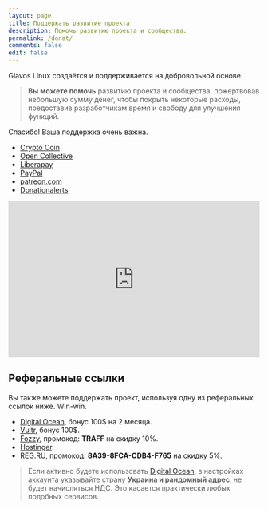 ```yaml
---
layout: page
title: Поддержать развитие проекта
description: Помочь развитию проекта и сообщества.
permalink: /donat/
comments: false
edit: false
---
```


Glavos Linux создаётся и поддерживается на добровольной основе.

> **Вы можете помочь** развитию проекта и сообщества, пожертвовав небольшую сумму денег, чтобы покрыть некоторые расходы, предоставив разработчикам время и свободу для улучшения функций.

Спасибо! Ваша поддержка очень важна.

- [Crypto Coin](https://commerce.coinbase.com/checkout/ef975b9b-2340-442a-9e27-d9fd8f6e6978)
- [Open Collective](https://opencollective.com/glavos/donate)
- [Liberapay](https://liberapay.com/glavos)
- [PayPal](https://www.paypal.com/donate/?hosted_button_id=SDL935XTMD72N)
- [patreon.com](https://www.patreon.com/glavos)
- [Donationalerts](http://www.donationalerts.ru/c/fiduchi)

<iframe src="https://money.yandex.ru/quickpay/shop-widget?writer=seller&targets=%D0%9D%D0%B0%20%D1%80%D0%B0%D0%B7%D0%B2%D0%B8%D1%82%D0%B8%D0%B5%20Glavos%20Linux&targets-hint=&default-sum=100&button-text=11&payment-type-choice=on&mobile-payment-type-choice=on&comment=on&hint=%D0%92%D0%B0%D1%88%D0%B5%20%D0%98%D0%BC%D1%8F%2C%20%D0%BD%D0%B8%D0%BA%D0%BD%D0%B5%D0%B9%D0%BC%2C%20%D0%BF%D0%BE%D0%B6%D0%B5%D0%BB%D0%B0%D0%BD%D0%B8%D0%B5%2C%20%D0%BA%D0%BE%D0%BC%D0%BC%D0%B5%D0%BD%D1%82%D0%B0%D1%80%D0%B8%D0%B9(%D0%BD%D0%B5%D0%BE%D0%B1%D1%8F%D0%B7%D0%B0%D1%82%D0%B5%D0%BB%D1%8C%D0%BD%D0%BE%D0%B5%20%D0%BF%D0%BE%D0%BB%D0%B5).&successURL=https%3A%2F%2Fglavos.github.io%2Fwiki&quickpay=shop&account=410011749909586" width="100%" height="313" frameborder="0" allowtransparency="true" scrolling="no"></iframe>

## Реферальные ссылки

Вы также можете поддержать проект, используя одну из реферальных ссылок ниже. Win-win.

- [Digital Ocean](https://m.do.co/c/49c4dbf3d0ca), бонус 100$ на 2 месяца.
- [Vultr](https://www.vultr.com/?ref=8527669-6G), бонус 100$.
- [Fozzy](https://fozzy.com/aff.php?aff=17247), промокод: **TRAFF** на скидку 10%.
- [Hostinger](https://www.hostg.xyz/aff_c?offer_id=6&aff_id=60923&url_id=65).
- [REG.RU](https://www.reg.ru/), промокод: **8A39-8FCA-CDB4-F765** на скидку 5%.

> Eсли активно будете использовать [Digital Ocean](https://m.do.co/c/49c4dbf3d0ca), в настройках аккаунта указывайте страну **Украина и рандомный адрес**, не будет начисляться НДС. Это касается практически любых подобных сервисов.
